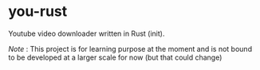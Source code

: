 # you-rust
Youtube video downloader written in Rust (init).

*Note* : This project is for learning purpose at the moment and is not bound to be developed at a larger scale for now (but that could change)
